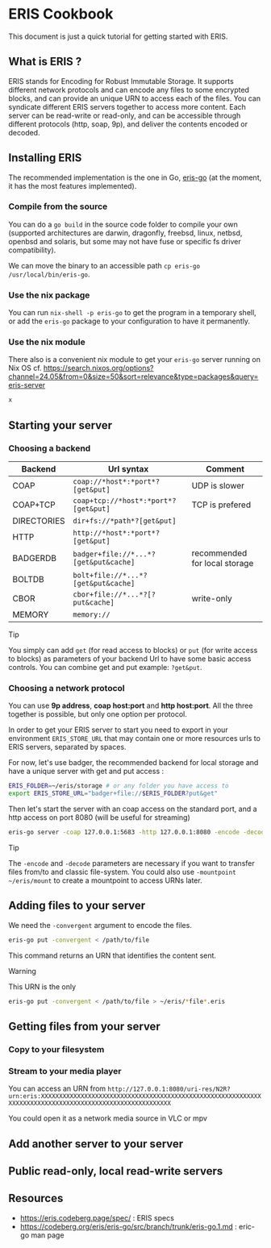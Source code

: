 # ERIS Cookbook

This document is just a quick tutorial for getting started with ERIS.

## What is ERIS ?

ERIS stands for Encoding for Robust Immutable Storage. It supports different network protocols and can encode any files to some encrypted blocks, and can provide an unique URN to access each of the files. You can syndicate different ERIS servers together to access more content. Each server can be read-write or read-only, and can be accessible through different protocols (http, soap, 9p), and deliver the contents encoded or decoded.

## Installing ERIS

The recommended implementation is the one in Go, [eris-go](https://codeberg.org/eris/eris-go) (at the moment, it has the most features implemented).

### Compile from the source

You can do a `go build` in the source code folder to compile your own (supported architectures are darwin, dragonfly, freebsd, linux, netbsd, openbsd and solaris, but some may not have fuse or specific fs driver compatibility). 

We can move the binary to an accessible path `cp eris-go /usr/local/bin/eris-go`.

### Use the nix package 

You can run `nix-shell -p eris-go` to get the program in a temporary shell, or add the `eris-go` package to your configuration to have it permanently.

### Use the nix module 

There also is a convenient nix module to get your `eris-go` server running on Nix OS cf. <https://search.nixos.org/options?channel=24.05&from=0&size=50&sort=relevance&type=packages&query=eris-server>

```nix
x
```

## Starting your server

### Choosing a backend

| Backend     | Url syntax                             | Comment                       |
| ----------- | -------------------------------------- | ----------------------------- |
| COAP        | `coap://*host*:*port*?[get&put]`         | UDP is slower                 |
| COAP+TCP    | `coap+tcp://*host*:*port*?[get&put]`     | TCP is prefered               |
| DIRECTORIES | `dir+fs://*path*?[get&put]`              |                               |
| HTTP        | `http://*host*:*port*?[get&put]`         |                               |
| BADGERDB    | `badger+file://*...*?[get&put&cache]`    | recommended for local storage |
| BOLTDB      | `bolt+file://*...*?[get&put&cache]`      |                               |
| CBOR        | `cbor+file://*...*?[?put&cache]`         | write-only                    |
| MEMORY      | `memory://`                              |                               |

> [!TIP]
> You simply can add `get` (for read access to blocks) or `put` (for write access to blocks) as parameters of your backend Url to have some basic access controls. You can combine get and put example: `?get&put`.  

### Choosing a network protocol

You can use **9p address**, **coap host:port** and **http host:port**.
All the three together is possible, but only one option per protocol.


In order to get your ERIS server to start you need to export in your environment `ERIS_STORE_URL` that may contain one or more resources urls to ERIS servers, separated by spaces.

For now, let's use badger, the recommended backend for local storage and have a unique server with get and put access : 

```bash
ERIS_FOLDER=~/eris/storage # or any folder you have access to
export ERIS_STORE_URL="badger+file://$ERIS_FOLDER?put&get"
```


Then let's start the server with an coap access on the standard port, and a http access on port 8080 (will be useful for streaming) 

```bash
eris-go server -coap 127.0.0.1:5683 -http 127.0.0.1:8080 -encode -decode 
```

> [!TIP]
> The `-encode` and `-decode` parameters are necessary if you want to transfer files from/to and classic file-system.
> You could also use `-mountpoint ~/eris/mount` to create a mountpoint to access URNs later.

## Adding files to your server

We need the `-convergent` argument to encode the files.

```bash
eris-go put -convergent < /path/to/file 
```
This command returns an URN that identifies the content sent.

> [!WARNING]
> This URN is the only 

```bash
eris-go put -convergent < /path/to/file > ~/eris/*file*.eris
```

## Getting files from your server

### Copy to your filesystem



### Stream to your media player

You can access an URN from `http://127.0.0.1:8080/uri-res/N2R?urn:eris:XXXXXXXXXXXXXXXXXXXXXXXXXXXXXXXXXXXXXXXXXXXXXXXXXXXXXXXXXXXXXXXXXXXXXXXXXXXXXXXXXXXXXXXXXXXXXXXXXXXXXXXXXX`

You could open it as a network media source in VLC or mpv

## Add another server to your server

## Public read-only, local read-write servers

## Resources

- <https://eris.codeberg.page/spec/> : ERIS specs
- <https://codeberg.org/eris/eris-go/src/branch/trunk/eris-go.1.md> : eric-go man page
